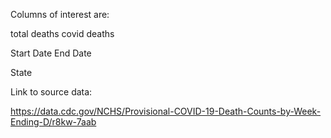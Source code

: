 
Columns of interest are:


total deaths
covid deaths

Start Date
End Date

State


Link to source data:


https://data.cdc.gov/NCHS/Provisional-COVID-19-Death-Counts-by-Week-Ending-D/r8kw-7aab

